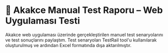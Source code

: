 # 🧪 Akakce Manual Test Raporu – Web Uygulaması Testi

Akakce web uygulaması üzerinde gerçekleştirilen manuel test senaryolarını ve test sonuçlarını paylaştım. Test senaryoları TestRail tool'u kullanılarak oluşturulmuş ve ardından Excel formatında dışa aktarılmıştır.
